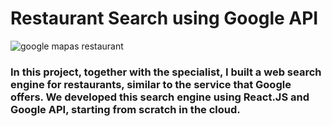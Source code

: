# Restaurant Search using Google API

![google mapas restaurant](https://user-images.githubusercontent.com/59941082/151718761-6c7396c1-6aca-4f67-8bae-9ff9cd0e28d7.png)

### In this project, together with the specialist, I built a web search engine for restaurants, similar to the service that Google offers. We developed this search engine using React.JS and Google API, starting from scratch in the cloud.
